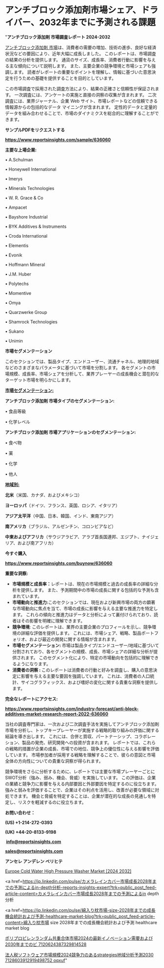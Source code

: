 # アンチブロック添加剤市場シェア、ドライバー、2032年までに予測される課題

"<strong>アンチブロック添加剤 市場調査レポート 2024-2032</strong>

<a href=https://www.reportsinsights.com/sample/636060>アンチブロック添加剤 市場</a>は、消費者の需要の増加、技術の進歩、良好な経済状況などの要因により、近年大幅に成長しました。 このレポートは、市場調査の結果の分析を提供します。 通貨のサイズ、成長率、消費者行動に影響を与える主な傾向について説明します。 また、主要企業の競争環境と市場シェアも強調します。 読者がレポートの重要なポイントを理解し、情報に基づいた意思決定を行うための基礎を提供することを目的としています。

この市場調査で採用された調査方法により、結果の正確さと信頼性が保証されます。 一次調査には、アンケートの実施と直接の洞察の収集が含まれます。 二次調査には、業界ジャーナル、企業 Web サイト、市場レポートなどの信頼できる情報源からの包括的なデータ マイニングが含まれます。 定性的データと定量的データを組み合わせることで、市場のダイナミクスを総合的に理解することができます。

<strong><b>サンプルPDFをリクエストする</b></strong>

<a href=https://www.reportsinsights.com/sample/636060><strong><u>https://www.reportsinsights.com/sample/636060</u></strong></a>

<strong>主要な上場企業:</strong>

• A.Schulman

• Honeywell International

• Imerys

• Minerals Technologies

• W. R. Grace & Co

• Ampacet

• Bayshore Industrial

• BYK Additives & Instruments

• Croda International

• Elementis

• Evonik

• Hoffmann Mineral

• J.M. Huber

• Polytechs

• Momentive

• Omya

• Quarzwerke Group

• Shamrock Technologies

• Sukano

• Unimin

<strong>市場セグメンテーション</strong>

このセクションでは、製品タイプ、エンドユーザー、流通チャネル、地理的地域などのさまざまなパラメータに基づいて市場を分割します。 各セグメントの市場規模、成長率、市場シェアを分析して、業界プレーヤーの成長機会と潜在的なターゲット市場を明らかにします。

<strong><u>市場セグメンテーション</u></strong><strong><u>:</u></strong>

<strong>アンチブロック添加剤 市場タイプのセグメンテーション:</strong>

• 食品等級

• 化学レベル

<strong>アンチブロック添加剤 市場アプリケーションのセグメンテーション:</strong>

• 食べ物

• 薬

• 化学

• 他人

<strong><u>地域別</u></strong><strong><u>:</u></strong>

<strong>北米</strong>（米国、カナダ、およびメキシコ）

<strong>ヨーロッパ</strong>（ドイツ、フランス、英国、ロシア、イタリア）

<strong>アジア太平洋</strong>（中国、日本、韓国、インド、東南アジア）

<strong>南アメリカ</strong>（ブラジル、アルゼンチン、コロンビアなど）

<strong>中東およびアフリカ</strong>（サウジアラビア、アラブ首長国連邦、エジプト、ナイジェリア、および南アフリカ）

<strong>今すぐ購入</strong>

<a href=https://www.reportsinsights.com/buynow/636060><strong><u>https://www.reportsinsights.com/buynow/636060</u></strong></a>

<strong>重要な洞察:</strong>
<ul>
  <li><strong>市場規模と成長率：</strong>レポートは、現在の市場規模と過去の成長率の詳細な分析を提供します。 また、予測期間中の市場の成長に関する包括的な予測も含まれています。</li>
  <li><strong>市場動向と推進力:</strong>このセクションでは、現在および新興市場の両方の顕著な市場動向に焦点を当て、市場の成長に影響を与える主要な推進力を特定します。 これらの傾向と推進力はデータと分析によって裏付けられており、読者はその影響を明確に理解できます。</li>
  <li><strong>競争環境</strong>: このレポートは、業界の主要企業のプロフィールを示し、競争環境の詳細な評価を提供します。 これには、市場シェア、戦略、製品ポートフォリオ、および最近の開発に関する情報が含まれます。</li>
  <li><strong>市場セグメンテーション: </strong>市場は製品タイプ/エンドユーザー/地域に基づいて分割されており、各セグメントの規模、成長、市場シェアの詳細な分析が提供されます。 このセグメント化により、特定の市場動向を包括的に理解できるようになります。</li>
  <li><strong>消費者の洞察 : </strong>このレポートは消費者の行動と好みを調査し、購入の意思決定に影響を与える主要な要因を強調しています。 これは、消費者の人口統計、サイコグラフィックス、および嗜好の変化に関する貴重な洞察を提供します。</li>
</ul>
<strong>完全なレポートにアクセス:</strong>

<a href=https://www.reportsinsights.com/industry-forecast/anti-block-additives-market-research-report-2022-636060><strong><u><b>https://www.reportsinsights.com/industry-forecast/anti-block-additives-market-research-report-2022-636060</b></u></strong></a>

当社の調査専門家は、一次および二次調査手法を実施してアンチブロック添加剤市場を分析し、トップキープレーヤーが実施する戦略的取り組みの評価に関する結論を導き出します。 これには、合併と買収、パートナーシップ、コラボレーション、製品の発売、研究開発への投資が含まれます。 レポートでは、これらの戦略的措置が企業の成長、市場での地位、競争上の優位性に与える影響を評価しています。 市場参加者が採用する戦略を理解することで、彼らの意図と市場全体の方向性についての貴重な洞察が得られます。

競争環境をさらに分析するために、レポートでは主要な市場プレーヤーごとにSWOT分析（強み、弱み、機会、脅威）を実施しています。 この評価は、企業の業績と競争力に影響を与える内部要因と外部要因を特定するのに役立ちます。 強みと弱みを評価することで、企業はその利点を活用し、改善が必要な領域に対処できます。 機会と脅威を特定することは、企業が潜在的な成長の見通しを特定し、リスクを軽減するのに役立ちます。

<strong>お問い合わせ：</strong>

<strong>(US) +1-214-272-0393</strong>

<strong>(UK) +44-20-8133-9198</strong>

<strong> </strong><a href=info@reportsinsights.com><strong><u>info@reportsinsights.com</u></strong></a>

<a href=sales@reportsinsights.com><strong><u>sales@reportsinsights.com</u></strong></a>

<strong>アンセレ アンデレン ベリヒテ</strong>

<a href=https://www.linkedin.com/pulse/europe-cold-water-high-pressure-washer-markets-laoxf/>Europe Cold Water High Pressure Washer Market [2024 2032]</a>

<a href=https://jp.linkedin.com/pulse/カメラレインカバー市場成長2028年までの予測によるin-depth分析-reports-insights-expert?trk=public_post_feed-article-content>カメラレインカバー市場成長2028年までの予測によるin depth分析</a>

<a href=https://jp.linkedin.com/pulse/綿入り枕市場-size-2028年までの成長機会統計および予測-healthcare-market-blog?trk=public_post_feed-article-content>綿入り枕市場 size 2028年までの成長機会統計および予測 healthcare market blog</a>

<a href=https://www.linkedin.com/pulse/ポリプロピレンランダム共重合体市場2024の最新イノベーション需要および2030年までのビ-7120624387329814528/>ポリプロピレンランダム共重合体市場2024の最新イノベーション需要および2030年までのビ 7120624387329814528</a>

<a href=https://www.linkedin.com/pulse/法人税ソフトウェア市場規模2024競争力のあるstrategies地域分析予測2030-7128603912919498752-oqxuf/>法人税ソフトウェア市場規模2024競争力のあるstrategies地域分析予測2030 7128603912919498752 oqxuf</a>"
